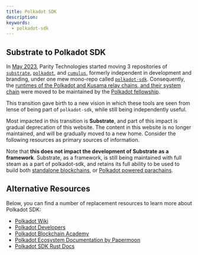 ```yaml
---
title: Polkadot SDK
description:
keywords:
  - polkadot-sdk
---
```



## Substrate to Polkadot SDK

In [May
2023](https://forum.polkadot.network/t/psa-parity-is-currently-working-on-merging-the-polkadot-stack-repositories-into-one-single-repository/2883),
Parity Technologies started moving 3 repositories of
[`substrate`](https://github.com/paritytech/substrate),
[`polkadot`](https://github.com/paritytech/polkadot), and
[`cumulus`](https://github.com/paritytech/cumulus), formerly independent in development and
branding, under one mew mono-repo called
[`polkadot-sdk`](https://github.com/paritytech/polkadot-sdk). Consequently, the [runtimes of the
Polkadot and Kusama relay chains, and their system chain](https://github.com/polkadot-fellows/runtimes) were moved to be maintained by the [Polkadot fellowship](polkadot-fellows.github.io/dashboard/).

This transition gave birth to a new vision in which these tools are seen from lense of being part of `polkadot-sdk`, while still being independently useful.

Most impacted in this transition is **Substrate**, and part of this impact is gradual deprecation of
this website. The content in this website is no longer maintained, and will be gradually moved to a
new home. Consider the following resources as primary sources of information.

Note that **this does not impact the development of Substrate as a framework**. Substrate, as a framework, is still being maintained with full steam as a part of polkadot-sdk, and retains its full ability to be used to build both [standalone blockchains](https://github.com/paritytech/polkadot-sdk-solochain-template), or [Polkadot powered parachains](https://github.com/paritytech/polkadot-sdk-parachain-template).

## Alternative Resources

Below, you can find a number of replacement resources to learn more about Polkadot SDK:

- [Polkadot Wiki](https://wiki.polkadot.network/)
- [Polkadot Developers](https://github.com/polkadot-developers/)
- [Polkadot Blockchain Academy](https://academy.polkadot.network/)
- [Polkadot Ecosystem Documentation by Papermoon](https://wiki.polkadot.network/)
- [Polkadot SDK Rust Docs](https://wiki.polkadot.network/)
